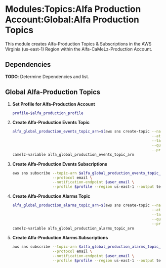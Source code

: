 # Modules:Topics:Alfa Production Account:Global:Alfa Production Topics

This module creates Alfa-Production Topics & Subscriptions in the AWS Virginia (us-east-1) Region within the
Alfa-CaMeLz-Production Account.

## Dependencies

**TODO**: Determine Dependencies and list.

## Global Alfa-Production Topics

1. **Set Profile for Alfa-Production Account**

    ```bash
    profile=$alfa_production_profile
    ```

1. **Create Alfa-Production Events Topic**

    ```bash
    alfa_global_production_events_topic_arn=$(aws sns create-topic --name Alfa-Production-Events \
                                                                   --attributes "DisplayName=ALFP Events" \
                                                                   --tags Key=Name,Value=Alfa-Production-Events-Topic Key=Company,Value=Alfa Key=Environment,Value=Production \
                                                                   --query 'TopicArn' \
                                                                   --profile $profile --region us-east-1 --output text)
    camelz-variable alfa_global_production_events_topic_arn
    ```

1. **Create Alfa-Production Events Subscriptions**

    ```bash
    aws sns subscribe --topic-arn $alfa_global_production_events_topic_arn \
                      --protocol email \
                      --notification-endpoint $user_email \
                      --profile $profile --region us-east-1 --output text
    ```

1. **Create Alfa-Production Alarms Topic**

    ```bash
    alfa_global_production_alarms_topic_arn=$(aws sns create-topic --name Alfa-Production-Alarms \
                                                                   --attributes "DisplayName=ALFP Alarms" \
                                                                   --tags Key=Name,Value=Alfa-Production-Alarms-Topic Key=Company,Value=Alfa Key=Environment,Value=Production \
                                                                   --query 'TopicArn' \
                                                                   --profile $profile --region us-east-1 --output text)
    camelz-variable alfa_global_production_alarms_topic_arn
    ```

1. **Create Alfa-Production Alarms Subscriptions**

    ```bash
    aws sns subscribe --topic-arn $alfa_global_production_alarms_topic_arn \
                      --protocol email \
                      --notification-endpoint $user_email \
                      --profile $profile --region us-east-1 --output text
    ```
